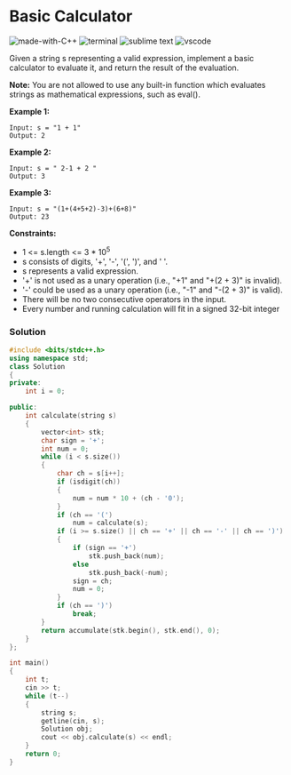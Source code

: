 # Basic Calculator
![made-with-C++](https://img.shields.io/badge/Made%20with-C++-007396.svg)
![terminal](https://img.shields.io/badge/Windows%20Terminal-4D4D4D?logo=windows%20terminal&logoColor=white)
![sublime text](https://img.shields.io/badge/sublime_text-%23575757.svg?logo=sublime-text&logoColor=important)
![vscode](https://img.shields.io/badge/Visual_Studio_Code-0078D4?logo=visual%20studio%20code&logoColor=white)

Given a string s representing a valid expression, implement a basic calculator to evaluate it, and return the result of the evaluation.

**Note:** You are not allowed to use any built-in function which evaluates strings as mathematical expressions, such as eval().

__Example 1:__
```
Input: s = "1 + 1"
Output: 2
```
__Example 2:__
```
Input: s = " 2-1 + 2 "
Output: 3
```

__Example 3:__
```
Input: s = "(1+(4+5+2)-3)+(6+8)"
Output: 23
```

__Constraints:__
- 1 <= s.length <= 3 * 10<sup>5</sup>
- s consists of digits, '+', '-', '(', ')', and ' '.
- s represents a valid expression.
- '+' is not used as a unary operation (i.e., "+1" and "+(2 + 3)" is invalid).
- '-' could be used as a unary operation (i.e., "-1" and "-(2 + 3)" is valid).
- There will be no two consecutive operators in the input.
- Every number and running calculation will fit in a signed 32-bit integer


### Solution
```cpp
#include <bits/stdc++.h>
using namespace std;
class Solution
{
private:
    int i = 0;

public:
    int calculate(string s)
    {
        vector<int> stk;
        char sign = '+';
        int num = 0;
        while (i < s.size())
        {
            char ch = s[i++];
            if (isdigit(ch))
            {
                num = num * 10 + (ch - '0');
            }
            if (ch == '(')
                num = calculate(s);
            if (i >= s.size() || ch == '+' || ch == '-' || ch == ')')
            {
                if (sign == '+')
                    stk.push_back(num);
                else
                    stk.push_back(-num);
                sign = ch;
                num = 0;
            }
            if (ch == ')')
                break;
        }
        return accumulate(stk.begin(), stk.end(), 0);
    }
};

int main()
{
    int t;
    cin >> t;
    while (t--)
    {
        string s;
        getline(cin, s);
        Solution obj;
        cout << obj.calculate(s) << endl;
    }
    return 0;
}
```

